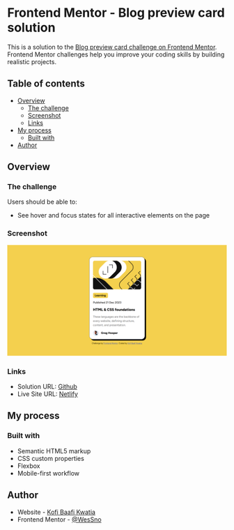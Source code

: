 # Frontend Mentor - Blog preview card solution

This is a solution to the [Blog preview card challenge on Frontend Mentor](https://www.frontendmentor.io/challenges/blog-preview-card-ckPaj01IcS). Frontend Mentor challenges help you improve your coding skills by building realistic projects.

## Table of contents

- [Overview](#overview)
  - [The challenge](#the-challenge)
  - [Screenshot](#screenshot)
  - [Links](#links)
- [My process](#my-process)
  - [Built with](#built-with)
- [Author](#author)

## Overview

### The challenge

Users should be able to:

- See hover and focus states for all interactive elements on the page

### Screenshot

![](./screenshot/blog_screenshot.png)

### Links

- Solution URL: [Github](https://github.com/WesSno/Blog-Preview-Card)
- Live Site URL: [Netlify](https://wes-blog-preview-card.netlify.app/)

## My process

### Built with

- Semantic HTML5 markup
- CSS custom properties
- Flexbox
- Mobile-first workflow

## Author

- Website - [Kofi Baafi Kwatia](https://www.your-site.com)
- Frontend Mentor - [@WesSno](https://www.frontendmentor.io/profile/WesSno)

